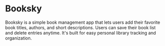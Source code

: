 # Booksky
Booksky is a simple book management app that lets users add their favorite book titles, authors, and short descriptions. Users can save their book list and delete entries anytime. It's built for easy personal library tracking and organization.

